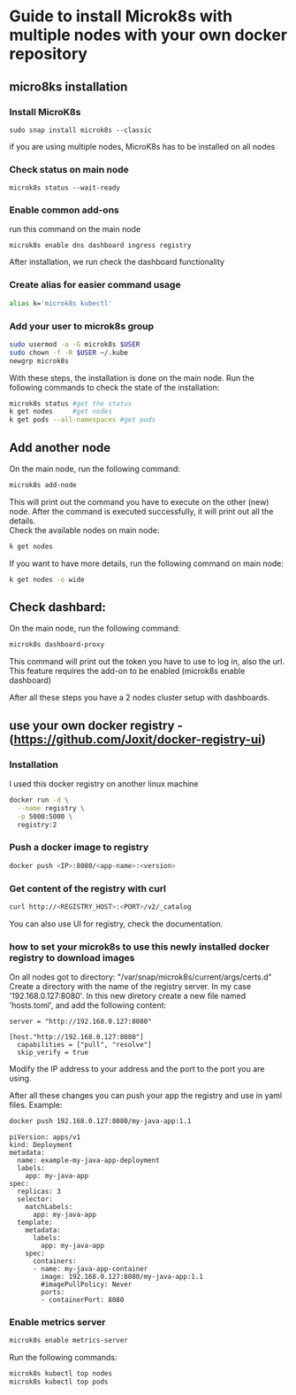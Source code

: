 # Guide to install Microk8s with multiple nodes with your own docker repository  

## micro8ks installation
### Install MicroK8s
```
sudo snap install microk8s --classic
```
if you are using multiple nodes, MicroK8s has to be installed on all nodes
### Check status on main node
```
microk8s status --wait-ready
```

### Enable common add-ons
run this command on the main node
```
microk8s enable dns dashboard ingress registry
```
After installation, we run check the dashboard functionality

### Create alias for easier command usage 
```bash
alias k='microk8s kubectl'
```
### Add your user to microk8s group 
```bash
sudo usermod -a -G microk8s $USER
sudo chown -f -R $USER ~/.kube
newgrp microk8s
```
With these steps, the installation is done on the main node. Run the following commands to check the state of the installation:
```bash
microk8s status #get the status
k get nodes     #get nodes
k get pods --all-namespaces #get pods
```
## Add another node 
On the main node, run the following command:
```bash
microk8s add-node
```
This will print out the command you have to execute on the other (new) node.
After the command is executed successfully, it will print out all the details.  
Check the available nodes on main node:
```bash
k get nodes
```
If you want to have more details, run the following command on main node:
```bash
k get nodes -o wide
```

## Check dashbard:
On the main node, run the following command:
```bash
microk8s dashboard-proxy
```
This command will print out the token you have to use to log in, also the url.
This feature requires the add-on to be enabled (microk8s enable dashboard)

After all these steps you have a 2 nodes cluster setup with dashboards.


## use your own docker registry - (https://github.com/Joxit/docker-registry-ui)

### Installation
I used this docker registry on another linux machine
```bash
docker run -d \
  --name registry \
  -p 5000:5000 \
  registry:2
```
### Push a docker image to registry
```bash
docker push <IP>:8080/<app-name>:<version>
```
### Get content of the registry with curl
```bash
curl http://<REGISTRY_HOST>:<PORT>/v2/_catalog
```
You can also use UI for registry, check the documentation.

### how to set your microk8s to use this newly installed docker registry to download images
On all nodes got to directory: "/var/snap/microk8s/current/args/certs.d"
Create a directory with the name of the registry server. In my case '192.168.0.127:8080'.
In this new diretory create a new file named 'hosts.toml', and add the following content:
```declarative
server = "http://192.168.0.127:8080"

[host."http://192.168.0.127:8080"]
  capabilities = ["pull", "resolve"]
  skip_verify = true
```
Modify the IP address to your address and the port to the port you are using.

After all these changes you can push your app the registry and use in yaml files.
Example:
```bash
docker push 192.168.0.127:8080/my-java-app:1.1
```
```declarative
piVersion: apps/v1
kind: Deployment
metadata:
  name: example-my-java-app-deployment
  labels:
    app: my-java-app
spec:
  replicas: 3 
  selector:
    matchLabels:
      app: my-java-app
  template:
    metadata:
      labels:
        app: my-java-app
    spec:
      containers:
      - name: my-java-app-container
        image: 192.168.0.127:8080/my-java-app:1.1
        #imagePullPolicy: Never
        ports:
        - containerPort: 8080 
```

### Enable metrics server
```bash
microk8s enable metrics-server
```
Run the following commands:
```bash
microk8s kubectl top nodes
microk8s kubectl top pods
```


